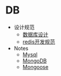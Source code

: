 # DB

- 设计规范
  - [数据库设计](./database_design.md)
  - [redis开发规范](./redis/redis开发使用规范.md)
- Notes
  - [Mysql](./Mysql/mysql.md)
  - [MongoDB](./MongoDB/mongdb.md)
  - [Mongoose](./MongoDB/mongoose.md)
